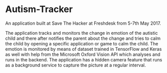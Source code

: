 # Autism-Tracker
An application built at Save The Hacker at Freshdesk from 5-7th May 2017.

The application tracks and monitors the change in emotion of the autistic child and there after notifies the parent about the change and tries to calm the child by opening a specific application or game to calm the child.
The emotion is monitored by means of dataset trained in TensorFlow and Keras as well with help from the Microsoft Oxford Vision API which analyses and runs in the backend.
The application has a hidden camera feature that runs as a background service to capture the picture at a regular interval.
